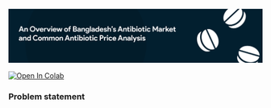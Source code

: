 ![An overview of Bangladesh's antibiotic drug market and common antibiotic price analysis](readme_glossaries/banner.png)

<a target="_blank" href="https://colab.research.google.com/github/HasnatHridoy/BD-antibiotic-drug-market-analysis/blob/main/scraper_files/notebook/Antibiotic_price_scraping_notebook.ipynb">
  <img src="https://colab.research.google.com/assets/colab-badge.svg" alt="Open In Colab"/>
</a>

### Problem statement
